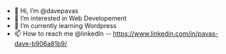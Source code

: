 - 👋 Hi, I’m @davepavas
- 👀 I’m interested in Web Developement
- 🌱 I’m currently learning Wordpress
- 📫 How to reach me @linkedIn -- https://www.linkedin.com/in/pavas-dave-b906a81b9/

<!---
davepavas/davepavas is a ✨ special ✨ repository because its `README.md` (this file) appears on your GitHub profile.
You can click the Preview link to take a look at your changes.
--->
